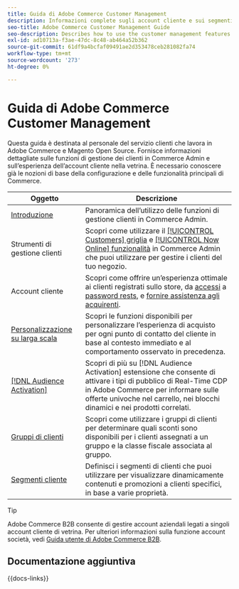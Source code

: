```yaml
---
title: Guida di Adobe Commerce Customer Management
description: Informazioni complete sugli account cliente e sui segmenti per gli amministratori di Adobe Commerce e di Magento Open Source, inclusa la configurazione.
seo-title: Adobe Commerce Customer Management Guide
seo-description: Describes how to use the customer management features in Adobe Commerce or Magento Open Source.
exl-id: ad10713a-f3ae-47dc-8c48-ab464a52b362
source-git-commit: 61df9a4bcfaf09491ae2d353478ceb281082fa74
workflow-type: tm+mt
source-wordcount: '273'
ht-degree: 0%

---
```



# Guida di Adobe Commerce Customer Management

Questa guida è destinata al personale del servizio clienti che lavora in Adobe Commerce e Magento Open Source. Fornisce informazioni dettagliate sulle funzioni di gestione dei clienti in Commerce Admin e sull’esperienza dell’account cliente nella vetrina. È necessario conoscere già le nozioni di base della configurazione e delle funzionalità principali di Commerce.

| Oggetto | Descrizione |
| ------- | ----------- |
| [Introduzione](customers-introduction.md) | Panoramica dell’utilizzo delle funzioni di gestione clienti in Commerce Admin. |
| Strumenti di gestione clienti | Scopri come utilizzare il [[!UICONTROL Customers] griglia](customers-all.md) e [[!UICONTROL Now Online] funzionalità](now-online.md) in Commerce Admin che puoi utilizzare per gestire i clienti del tuo negozio. |
| Account cliente | Scopri come offrire un’esperienza ottimale ai clienti registrati sullo store, da [accessi](login-landing-page.md) a [password rests](password-reset.md), e [fornire assistenza agli acquirenti](login-as-customer.md). |
| [Personalizzazione su larga scala](personalize-scale.md) | Scopri le funzioni disponibili per personalizzare l’esperienza di acquisto per ogni punto di contatto del cliente in base al contesto immediato e al comportamento osservato in precedenza. |
| [[!DNL Audience Activation]](audience-activation.md) | Scopri di più su [!DNL Audience Activation] estensione che consente di attivare i tipi di pubblico di Real-Time CDP in Adobe Commerce per informare sulle offerte univoche nel carrello, nei blocchi dinamici e nei prodotti correlati. |
| [Gruppi di clienti](customer-groups.md) | Scopri come utilizzare i gruppi di clienti per determinare quali sconti sono disponibili per i clienti assegnati a un gruppo e la classe fiscale associata al gruppo. |
| [Segmenti cliente](customer-segments.md) | Definisci i segmenti di clienti che puoi utilizzare per visualizzare dinamicamente contenuti e promozioni a clienti specifici, in base a varie proprietà. |

>[!TIP]
>
>Adobe Commerce B2B consente di gestire account aziendali legati a singoli account cliente di vetrina. Per ulteriori informazioni sulla funzione account società, vedi [Guida utente di Adobe Commerce B2B](../b2b/account-companies.md).

## Documentazione aggiuntiva

{{docs-links}}
